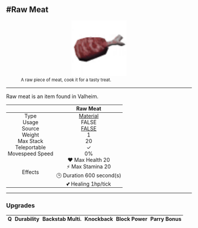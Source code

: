 <meta property="og:title" content="Raw Meat - MoreValheim" /><meta property="og:type" content="website" /><meta property="og:image" content="/assets/raw_meat.png" /><meta property="og:description" content="Raw Meat is an item found in Valheim." /><meta name="theme-color" content="#546D78"><meta name="twitter:card" content="summary_large_image">
#Raw Meat
-------------
<style>img {width:20px;}.tb {width:150px;display: block;margin-left: auto;margin-right: auto;}</style>

<style>.md-typeset table:not([class]) th:not([align]) {min-width:unset!important;}</style>
<style>td{padding:0em 0.3em!important;text-align:center!important;border-left:.05rem solid var(--md-default-fg-color--lightest)}</style>

<style>th{padding:0.1em 0.3em!important;text-align:center!important;font-weight:bold}</style>

<style>pre{text-align:right!important}</style>
<style>table tr td:first-child {border-left: 0;};</style>

<figure><img src="/assets/raw_meat.png" class="tb" /><figcaption><small>A raw piece of meat, cook it for a tasty treat.</small></figcaption></figure>

-------------

Raw meat is an item found in Valheim.

|        | Raw Meat              |
| ----------- | ------------------------------------ |
| Type | [Material](../../types/material)
| Usage | FALSE<br>
| Source | [FALSE](../../items/false)
| Weight | 1 |
| Max Stack | 20 |
| Teleportable | ✓
| Movespeed Speed | 0%
| Effects | ❤️ Max Health 20<br>⚡ Max Stamina 20<br>🕒 Duration 600 second(s) <br>💕 Healing 1hp/tick <br>

-------------

### Upgrades
| Q | Durability | Backstab Multi. | Knockback | Block Power | Parry Bonus
| - | - | - | - | - | - 
